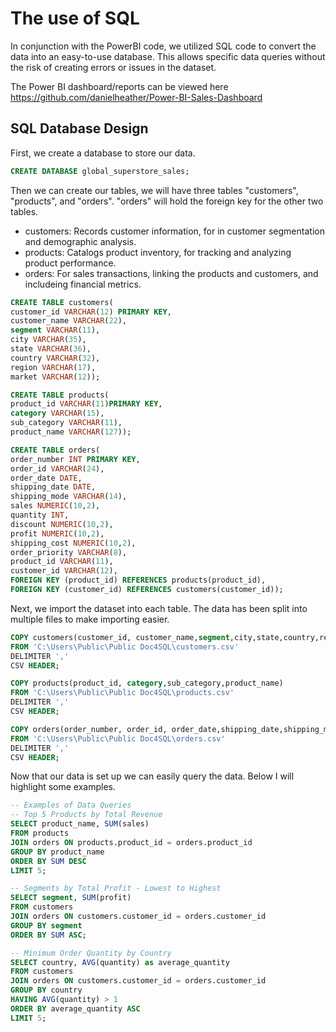 # The use of SQL 

In conjunction with the PowerBI code, we utilized SQL code to convert the data into an easy-to-use database. This allows specific data queries without the risk of creating errors or issues in the dataset.

The Power BI dashboard/reports can be viewed here https://github.com/danielheather/Power-BI-Sales-Dashboard

## SQL Database Design

First, we create a database to store our data.

```SQL
CREATE DATABASE global_superstore_sales;
```

Then we can create our tables, we will have three tables "customers", "products", and "orders". "orders" will hold the foreign key for the other two tables. 
* customers: Records customer information, for in customer segmentation and demographic analysis.
* products: Catalogs product inventory, for tracking and analyzing product performance.
* orders: For sales transactions, linking the products and customers, and includeing financial metrics.

```SQL
CREATE TABLE customers(
customer_id VARCHAR(12) PRIMARY KEY,
customer_name VARCHAR(22),
segment VARCHAR(11),
city VARCHAR(35),
state VARCHAR(36),
country VARCHAR(32),
region VARCHAR(17),
market VARCHAR(12));
```

```SQL
CREATE TABLE products(
product_id VARCHAR(11)PRIMARY KEY,
category VARCHAR(15),
sub_category VARCHAR(11),
product_name VARCHAR(127));
```

```SQL
CREATE TABLE orders(
order_number INT PRIMARY KEY,
order_id VARCHAR(24),
order_date DATE,
shipping_date DATE,
shipping_mode VARCHAR(14),
sales NUMERIC(10,2),
quantity INT,
discount NUMERIC(10,2),
profit NUMERIC(10,2),
shipping_cost NUMERIC(10,2),
order_priority VARCHAR(8),
product_id VARCHAR(11),
customer_id VARCHAR(12),
FOREIGN KEY (product_id) REFERENCES products(product_id),
FOREIGN KEY (customer_id) REFERENCES customers(customer_id));
```

Next, we import the dataset into each table. The data has been split into multiple files to make importing easier.

```SQL
COPY customers(customer_id, customer_name,segment,city,state,country,region,market)
FROM 'C:\Users\Public\Public Doc4SQL\customers.csv'
DELIMITER ','
CSV HEADER;
```

```SQL
COPY products(product_id, category,sub_category,product_name)
FROM 'C:\Users\Public\Public Doc4SQL\products.csv'
DELIMITER ','
CSV HEADER;
```

```SQL
COPY orders(order_number, order_id, order_date,shipping_date,shipping_mode,sales,quantity,discount,profit,shipping_cost,order_priority,product_id,customer_id)
FROM 'C:\Users\Public\Public Doc4SQL\orders.csv'
DELIMITER ','
CSV HEADER;
```

Now that our data is set up we can easily query the data. Below I will highlight some examples.

```SQL
-- Examples of Data Queries
-- Top 5 Products by Total Revenue
SELECT product_name, SUM(sales)
FROM products
JOIN orders ON products.product_id = orders.product_id
GROUP BY product_name
ORDER BY SUM DESC
LIMIT 5;
```

```SQL
-- Segments by Total Profit - Lowest to Highest
SELECT segment, SUM(profit)
FROM customers
JOIN orders ON customers.customer_id = orders.customer_id
GROUP BY segment
ORDER BY SUM ASC;
```

```SQL
-- Minimum Order Quantity by Country
SELECT country, AVG(quantity) as average_quantity
FROM customers
JOIN orders ON customers.customer_id = orders.customer_id
GROUP BY country
HAVING AVG(quantity) > 1
ORDER BY average_quantity ASC
LIMIT 5;
```
